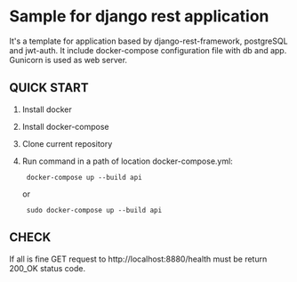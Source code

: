 Sample for django rest application
====================================

It's a template for application based by django-rest-framework, postgreSQL and jwt-auth. It include docker-compose configuration file with db and app. Gunicorn is used as web server.

QUICK START
-----------
1. Install docker
2. Install docker-compose
3. Clone current repository
4. Run command in a path of location docker-compose.yml:

        docker-compose up --build api
        
    or

        sudo docker-compose up --build api

CHECK
-----------
If all is fine GET request to http://localhost:8880/health must be return 200_OK status code.
